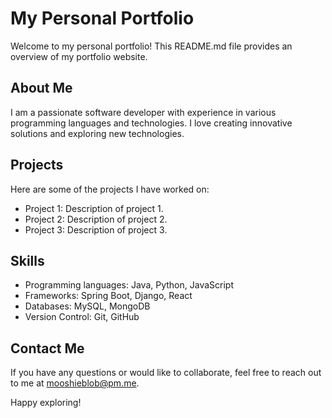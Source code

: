 # My Personal Portfolio

Welcome to my personal portfolio! This README.md file provides an overview of my portfolio website.

## About Me

I am a passionate software developer with experience in various programming languages and technologies. I love creating innovative solutions and exploring new technologies.

## Projects

Here are some of the projects I have worked on:

- Project 1: Description of project 1.
- Project 2: Description of project 2.
- Project 3: Description of project 3.

## Skills

- Programming languages: Java, Python, JavaScript
- Frameworks: Spring Boot, Django, React
- Databases: MySQL, MongoDB
- Version Control: Git, GitHub

## Contact Me

If you have any questions or would like to collaborate, feel free to reach out to me at [mooshieblob@pm.me](mailto:mooshieblob@pm.me).

Happy exploring!

